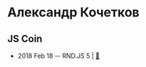 # Александр Кочетков

## JS Coin
- 2018 Feb 18 -- RND.JS 5  | [:notebook:](https://vk.com/away.php?to=http%3A%2F%2Fslides.com%2Fxufocoder%2Fjs-coin&post=-116797910_165)  
